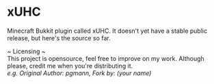 xUHC
====

Minecraft Bukkit plugin called xUHC. It doesn't yet have a stable public release, but here's the source so far.

~ Licensing ~<br>
This project is opensource, feel free to improve on my work. Although please, credit me when you're distributing it.<br>
<i>e.g. Original Author: pgmann, Fork by: (your name)</i>
